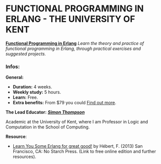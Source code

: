 # FUNCTIONAL PROGRAMMING IN ERLANG - THE UNIVERSITY OF KENT

__[Functional Programming in Erlang](https://www.futurelearn.com/courses/functional-programming-erlang)__
*Learn the theory and practice of functional programming in Erlang, through practical exercises and suggested projects.*

### Infos:

__General:__
- __Duration:__ 4 weeks.
- __Weekly study:__ 5 hours.
- __Learn:__ Free.
- __Extra benefits:__ From $79 you could [Find out more](https://www.futurelearn.com/courses/functional-programming-erlang#extra-benefits).

__The Lead Educator:__
*__[Simon Thompson](https://www.cs.kent.ac.uk/people/staff/sjt/)__*

Academic at the University of Kent, where I am Professor in Logic and Computation in the School of
Computing.

__Resource__:

- [Learn You Some Erlang for great good!](https://learnyousomeerlang.com/) by Hébert, F. (2013) San Francisco, CA: No Starch Press. (Link to free online edition and further resources).
